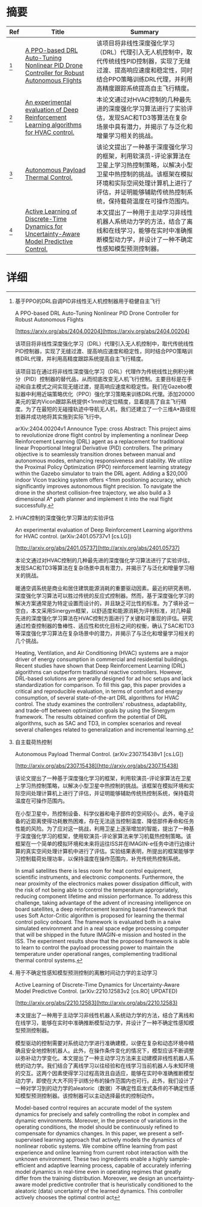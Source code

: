 # 摘要

| Ref | Title | Summary |
| --- | --- | --- |
| [^1] | [A PPO-based DRL Auto-Tuning Nonlinear PID Drone Controller for Robust Autonomous Flights](https://arxiv.org/abs/2404.00204) | 该项目将非线性深度强化学习（DRL）代理引入无人机控制中，取代传统线性PID控制器，实现了无缝过渡、提高响应速度和稳定性，同时结合PPO策略训练DRL代理，并利用高精度跟踪系统提高自主飞行精度。 |
| [^2] | [An experimental evaluation of Deep Reinforcement Learning algorithms for HVAC control.](http://arxiv.org/abs/2401.05737) | 本论文通过对HVAC控制的几种最先进的深度强化学习算法进行了实验评估，发现SAC和TD3等算法在复杂场景中具有潜力，并揭示了与泛化和增量学习相关的挑战。 |
| [^3] | [Autonomous Payload Thermal Control.](http://arxiv.org/abs/2307.15438) | 该论文提出了一种基于深度强化学习的框架，利用软演员-评论家算法在卫星上学习热控制策略，以解决小型卫星中热控制的挑战。该框架在模拟环境和实际空间处理计算机上进行了评估，并证明能够辅助传统热控制系统，保持载荷温度在可操作范围内。 |
| [^4] | [Active Learning of Discrete-Time Dynamics for Uncertainty-Aware Model Predictive Control.](http://arxiv.org/abs/2210.12583) | 本文提出了一种用于主动学习非线性机器人系统动力学的方法，结合了离线和在线学习，能够在实时中准确推断模型动力学，并设计了一种不确定性感知模型预测控制器。 |

# 详细

[^1]: 基于PPO的DRL自调PID非线性无人机控制器用于稳健自主飞行

    A PPO-based DRL Auto-Tuning Nonlinear PID Drone Controller for Robust Autonomous Flights

    [https://arxiv.org/abs/2404.00204](https://arxiv.org/abs/2404.00204)

    该项目将非线性深度强化学习（DRL）代理引入无人机控制中，取代传统线性PID控制器，实现了无缝过渡、提高响应速度和稳定性，同时结合PPO策略训练DRL代理，并利用高精度跟踪系统提高自主飞行精度。

    

    该项目旨在通过将非线性深度强化学习（DRL）代理作为传统线性比例积分微分（PID）控制器的替代品，从而彻底改变无人机飞行控制。主要目标是在手动和自主模式之间实现无缝过渡，提高响应速度和稳定性。我们在Gazebo模拟器中利用近端策略优化（PPO）强化学习策略来训练DRL代理。添加20000美元的室内Vicon跟踪系统提供<1mm的定位精度，显着提高了自主飞行精度。为了在最短的无碰撞轨迹中导航无人机，我们还建立了一个三维A*路径规划器并成功地将其实施到实际飞行中。

    arXiv:2404.00204v1 Announce Type: cross  Abstract: This project aims to revolutionize drone flight control by implementing a nonlinear Deep Reinforcement Learning (DRL) agent as a replacement for traditional linear Proportional Integral Derivative (PID) controllers. The primary objective is to seamlessly transition drones between manual and autonomous modes, enhancing responsiveness and stability. We utilize the Proximal Policy Optimization (PPO) reinforcement learning strategy within the Gazebo simulator to train the DRL agent. Adding a $20,000 indoor Vicon tracking system offers <1mm positioning accuracy, which significantly improves autonomous flight precision. To navigate the drone in the shortest collision-free trajectory, we also build a 3 dimensional A* path planner and implement it into the real flight successfully.
    
[^2]: HVAC控制的深度强化学习算法的实验评估

    An experimental evaluation of Deep Reinforcement Learning algorithms for HVAC control. (arXiv:2401.05737v1 [cs.LG])

    [http://arxiv.org/abs/2401.05737](http://arxiv.org/abs/2401.05737)

    本论文通过对HVAC控制的几种最先进的深度强化学习算法进行了实验评估，发现SAC和TD3等算法在复杂场景中具有潜力，并揭示了与泛化和增量学习相关的挑战。

    

    暖通空调系统是商业和居住建筑能源消耗的重要驱动因素。最近的研究表明，深度强化学习算法可以胜过传统的反应式控制器。然而，基于深度强化学习的解决方案通常是为特定设置而设计的，并且缺乏可比性的标准。为了填补这一空白，本文采用Sinergym框架，以舒适度和能源消耗为评判标准，对几种最先进的深度强化学习算法在HVAC控制方面进行了关键和可重现的评估。研究通过检查控制器的鲁棒性、适应性和优化目标之间的权衡，确认了SAC和TD3等深度强化学习算法在复杂场景中的潜力，并揭示了与泛化和增量学习相关的几个挑战。

    Heating, Ventilation, and Air Conditioning (HVAC) systems are a major driver of energy consumption in commercial and residential buildings. Recent studies have shown that Deep Reinforcement Learning (DRL) algorithms can outperform traditional reactive controllers. However, DRL-based solutions are generally designed for ad hoc setups and lack standardization for comparison. To fill this gap, this paper provides a critical and reproducible evaluation, in terms of comfort and energy consumption, of several state-of-the-art DRL algorithms for HVAC control. The study examines the controllers' robustness, adaptability, and trade-off between optimization goals by using the Sinergym framework. The results obtained confirm the potential of DRL algorithms, such as SAC and TD3, in complex scenarios and reveal several challenges related to generalization and incremental learning.
    
[^3]: 自主载荷热控制

    Autonomous Payload Thermal Control. (arXiv:2307.15438v1 [cs.LG])

    [http://arxiv.org/abs/2307.15438](http://arxiv.org/abs/2307.15438)

    该论文提出了一种基于深度强化学习的框架，利用软演员-评论家算法在卫星上学习热控制策略，以解决小型卫星中热控制的挑战。该框架在模拟环境和实际空间处理计算机上进行了评估，并证明能够辅助传统热控制系统，保持载荷温度在可操作范围内。

    

    在小型卫星中，热控制设备、科学仪器和电子部件的空间较小。此外，电子设备的近距离使得功耗散热困难，存在无法适当控制温度、降低部件寿命和任务性能的风险。为了应对这一挑战，利用卫星上逐渐增加的智能，提出了一种基于深度强化学习的框架，使用软演员-评论家算法来学习机载热控制策略。该框架在一个简单的模拟环境和未来将运往ISS并在IMAGIN-e任务中进行边缘计算的真实空间处理计算机中进行了评估。实验结果表明，所提出的框架能够学习控制载荷处理功率，以保持温度在操作范围内，补充传统热控制系统。

    In small satellites there is less room for heat control equipment, scientific instruments, and electronic components. Furthermore, the near proximity of the electronics makes power dissipation difficult, with the risk of not being able to control the temperature appropriately, reducing component lifetime and mission performance. To address this challenge, taking advantage of the advent of increasing intelligence on board satellites, a deep reinforcement learning based framework that uses Soft Actor-Critic algorithm is proposed for learning the thermal control policy onboard. The framework is evaluated both in a naive simulated environment and in a real space edge processing computer that will be shipped in the future IMAGIN-e mission and hosted in the ISS. The experiment results show that the proposed framework is able to learn to control the payload processing power to maintain the temperature under operational ranges, complementing traditional thermal control systems.
    
[^4]: 用于不确定性感知模型预测控制的离散时间动力学的主动学习

    Active Learning of Discrete-Time Dynamics for Uncertainty-Aware Model Predictive Control. (arXiv:2210.12583v2 [cs.RO] UPDATED)

    [http://arxiv.org/abs/2210.12583](http://arxiv.org/abs/2210.12583)

    本文提出了一种用于主动学习非线性机器人系统动力学的方法，结合了离线和在线学习，能够在实时中准确推断模型动力学，并设计了一种不确定性感知模型预测控制器。

    

    模型驱动的控制需要对系统动力学进行准确建模，以便在复杂和动态环境中精确且安全地控制机器人。此外，在操作条件变化的情况下，模型应该不断调整以弥补动力学变化。本文提出了一种主动学习方法来主动建模非线性机器人系统的动力学。我们结合了离线学习以往经验和在线学习当前机器人与未知环境的交互。这两个因素使得学习过程高效且自适应，能够在实时中准确推断模型动力学，即使在大大不同于训练分布的操作范围内也可行。此外，我们设计了一种对学习到的动力学的aleatoric（数据）不确定性启发式条件的不确定性感知模型预测控制器。该控制器可以主动选择最优的控制动作。

    Model-based control requires an accurate model of the system dynamics for precisely and safely controlling the robot in complex and dynamic environments. Moreover, in the presence of variations in the operating conditions, the model should be continuously refined to compensate for dynamics changes. In this paper, we present a self-supervised learning approach that actively models the dynamics of nonlinear robotic systems. We combine offline learning from past experience and online learning from current robot interaction with the unknown environment. These two ingredients enable a highly sample-efficient and adaptive learning process, capable of accurately inferring model dynamics in real-time even in operating regimes that greatly differ from the training distribution. Moreover, we design an uncertainty-aware model predictive controller that is heuristically conditioned to the aleatoric (data) uncertainty of the learned dynamics. This controller actively chooses the optimal control act
    

